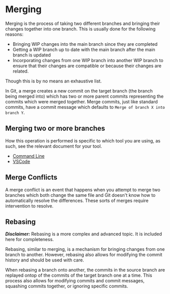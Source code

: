 # Merging

Merging is the process of taking two different branches and bringing their changes
together into one branch. This is usually done for the following reasons:

- Bringing WIP changes into the main branch since they are completed
- Getting a WIP branch up to date with the main branch after the main branch is
updated
- Incorporating changes from one WIP branch into another WIP branch to ensure that
their changes are compatible or because their changes are related.

Though this is by no means an exhaustive list.

In Git, a merge creates a new commit on the target branch (the branch being
merged into) which has two or more parent commits representing the commits which
were merged together. Merge commits, just like standard commits, have a commit
message which defaults to `Merge of branch X into branch Y`.

<!-- TODO: Give a visual of this operation -->

## Merging two or more branches

How this operation is performed is specific to which tool you are using, as such,
see the relevant document for your tool.

- [Command Line](CommandLine/5-Merging.md)
- [VSCode](VSCode/5-Merging.md)

## Merge Conflicts

A merge conflict is an event that happens when you attempt to merge two branches
which both change the same file and Git doesn't know how to automatically resolve
the differences. These sorts of merges require intervention to resolve.

## Rebasing

***Disclaimer:*** Rebasing is a more complex and advanced topic. It is included
here for completeness.

Rebasing, similar to merging, is a mechanism for bringing changes from one branch
to another. However, rebasing also allows for modifying the commit history and
should be used with care.

When rebasing a branch onto another, the commits in the source branch are replayed
ontop of the commits of the target branch one at a time. This process also allows
for modifying commits and commit messages, squashing commits together, or ignoring
specific commits.
